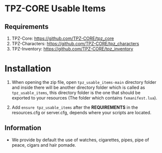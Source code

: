 # TPZ-CORE Usable Items

## Requirements

1. TPZ-Core: https://github.com/TPZ-CORE/tpz_core
2. TPZ-Characters: https://github.com/TPZ-CORE/tpz_characters
3. TPZ-Inventory: https://github.com/TPZ-CORE/tpz_inventory

# Installation

1. When opening the zip file, open `tpz_usable_items-main` directory folder and inside there will be another directory folder which is called as `tpz_usable_items`, this directory folder is the one that should be exported to your resources (The folder which contains `fxmanifest.lua`).

2. Add `ensure tpz_usable_items` after the **REQUIREMENTS** in the resources.cfg or server.cfg, depends where your scripts are located.

## Information

- We provide by default the use of watches, cigarettes, pipes, pipe of peace, cigars and hair pomade.
